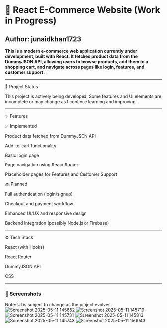 <h1>🛒 React E-Commerce Website (Work in Progress)</h1>

<h2>Author: junaidkhan1723</h2>

<strong>This is a modern e-commerce web application currently under development, built with React. It fetches product data from the DummyJSON API, allowing users to browse products, add them to a shopping cart, and navigate across pages like login, features, and customer support.</strong>


---

🚧 Project Status

This project is actively being developed. Some features and UI elements are incomplete or may change as I continue learning and improving.


---

✨ Features

✅ Implemented

Product data fetched from DummyJSON API

Add-to-cart functionality

Basic login page

Page navigation using React Router

Placeholder pages for Features and Customer Support


🔜 Planned

Full authentication (login/signup)

Checkout and payment workflow

Enhanced UI/UX and responsive design

Backend integration (possibly Node.js or Firebase)



---

⚙️ Tech Stack

React (with Hooks)

React Router

DummyJSON API

CSS



---

<h3>📸 Screenshots</h3>

Note: UI is subject to change as the project evolves.
![Screenshot 2025-05-11 145652](https://github.com/user-attachments/assets/a3d98d4a-ff9e-4d9c-9f67-741309377277)
![Screenshot 2025-05-11 145719](https://github.com/user-attachments/assets/40b06e4b-254c-40e3-8969-200cd2eaa56f)
![Screenshot 2025-05-11 145731](https://github.com/user-attachments/assets/d4d03e14-dd05-4588-aa33-b240154ff442)
![Screenshot 2025-05-11 145813](https://github.com/user-attachments/assets/e8eb67e4-e2b7-47a4-98e4-fb74b48363bc)
![Screenshot 2025-05-11 145743](https://github.com/user-attachments/assets/116b23f4-2dd0-40b9-a466-0be7f70a8f9f)
![Screenshot 2025-05-11 150043](https://github.com/user-attachments/assets/e8b70c72-26c5-40ec-8ee1-a2ac80367c17)

